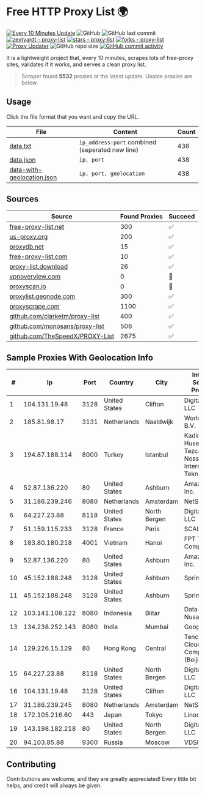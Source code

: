 
# Free HTTP Proxy List 🌍

[![Every 10 Minutes Update](https://github.com/mertguvencli/http-proxy-list/actions/workflows/main.yml/badge.svg?branch=main)](https://github.com/mertguvencli/http-proxy-list/actions/workflows/main.yml)
![GitHub](https://img.shields.io/github/license/mertguvencli/http-proxy-list)
![GitHub last commit](https://img.shields.io/github/last-commit/mertguvencli/http-proxy-list)
[![zevtyardt - proxy-list](https://img.shields.io/static/v1?label=zevtyardt&message=proxy-list&color=blue&logo=github)](https://github.com/zevtyardt/proxy-list "Go to GitHub repo")
[![stars - proxy-list](https://img.shields.io/github/stars/zevtyardt/proxy-list?style=social)](https://github.com/zevtyardt/proxy-list)
[![forks - proxy-list](https://img.shields.io/github/forks/zevtyardt/proxy-list?style=social)](https://github.com/zevtyardt/proxy-list)
[![Proxy Updater](https://github.com/zevtyardt/proxy-list/workflows/Proxy%20Updater/badge.svg)](https://github.com/zevtyardt/proxy-list/actions?query=workflow:"Proxy+Updater")
![GitHub repo size](https://img.shields.io/github/repo-size/zevtyardt/proxy-list)
[![GitHub commit activity](https://img.shields.io/github/commit-activity/m/zevtyardt/proxy-list?logo=commits)](https://github.com/zevtyardt/proxy-list/commits/main)

It is a lightweight project that, every 10 minutes, scrapes lots of free-proxy sites, validates if it works, and serves a clean proxy list.

> Scraper found **5532** proxies at the latest update. Usable proxies are below.

## Usage

Click the file format that you want and copy the URL.

|File|Content|Count|
|----|-------|-----|
|[data.txt](https://raw.githubusercontent.com/mertguvencli/http-proxy-list/main/proxy-list/data.txt)|`ip_address:port` combined (seperated new line)|438|
|[data.json](https://raw.githubusercontent.com/mertguvencli/http-proxy-list/main/proxy-list/data.json)|`ip, port`|438|
|[data-with-geolocation.json](https://raw.githubusercontent.com/mertguvencli/http-proxy-list/main/proxy-list/data-with-geolocation.json)|`ip, port, geolocation`|438|

## Sources

|Source|Found Proxies|Succeed|
|------|-------------|-------|
|[free-proxy-list.net](https://free-proxy-list.net)|300|✅|
|[us-proxy.org](https://www.us-proxy.org)|200|✅|
|[proxydb.net](http://proxydb.net)|15|✅|
|[free-proxy-list.com](https://free-proxy-list.com/?page=&port=&type%5B%5D=http&type%5B%5D=https&up_time=0&search=Search)|10|✅|
|[proxy-list.download](https://www.proxy-list.download/HTTP)|26|✅|
|[vpnoverview.com](https://vpnoverview.com/privacy/anonymous-browsing/free-proxy-servers)|0|🚫|
|[proxyscan.io](https://www.proxyscan.io)|0|🚫|
|[proxylist.geonode.com](https://proxylist.geonode.com/api/proxy-list?limit=300&page=1&sort_by=lastChecked&sort_type=desc&protocols=http,https)|300|✅|
|[proxyscrape.com](https://api.proxyscrape.com/v2/?request=displayproxies&protocol=http&timeout=10000&country=all&ssl=all&anonymity=all)|1100|✅|
|[github.com/clarketm/proxy-list](https://raw.githubusercontent.com/clarketm/proxy-list/master/proxy-list-raw.txt)|400|✅|
|[github.com/monosans/proxy-list](https://raw.githubusercontent.com/monosans/proxy-list/main/proxies/http.txt)|506|✅|
|[github.com/TheSpeedX/PROXY-List](https://raw.githubusercontent.com/TheSpeedX/PROXY-List/master/http.txt)|2675|✅|


## Sample Proxies With Geolocation Info

|#|Ip|Port|Country|City|Internet Service Provider|
|-|--|----|-------|----|-------------------------|
|1|104.131.19.48|3128|United States|Clifton|DigitalOcean, LLC|
|2|185.81.98.17|3131|Netherlands|Naaldwijk|WorldStream B.V.|
|3|194.87.188.114|8000|Turkey|Istanbul|Kadir Huseyin Tezcan Nosspeed Internet Teknolojileri|
|4|52.87.136.220|80|United States|Ashburn|Amazon.com, Inc.|
|5|31.186.239.246|8080|Netherlands|Amsterdam|NetSkope Inc|
|6|64.227.23.88|8118|United States|North Bergen|DigitalOcean, LLC|
|7|51.159.115.233|3128|France|Paris|SCALEWAY|
|8|183.80.180.218|4001|Vietnam|Hanoi|FPT Telecom Company|
|9|52.87.136.220|80|United States|Ashburn|Amazon.com, Inc.|
|10|45.152.188.248|3128|United States|Ashburn|Sprint|
|11|45.152.188.248|3128|United States|Ashburn|Sprint|
|12|103.141.108.122|8080|Indonesia|Blitar|Data Buana Nusantara|
|13|134.238.252.143|8080|India|Mumbai|Google LLC|
|14|129.226.15.129|80|Hong Kong|Central|Tencent Cloud Computing (Beijing) Co|
|15|64.227.23.88|8118|United States|North Bergen|DigitalOcean, LLC|
|16|104.131.19.48|3128|United States|Clifton|DigitalOcean, LLC|
|17|31.186.239.245|8080|Netherlands|Amsterdam|NetSkope Inc|
|18|172.105.216.60|443|Japan|Tokyo|Linode, LLC|
|19|143.198.182.218|80|United States|North Bergen|DigitalOcean, LLC|
|20|94.103.85.88|9300|Russia|Moscow|VDSINA|



## Contributing

Contributions are welcome, and they are greatly appreciated! Every
little bit helps, and credit will always be given.


